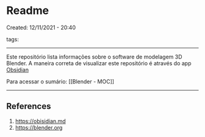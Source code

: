 # Readme
Created: 12/11/2021 - 20:40

tags: 

---

Este repositório lista informações sobre o software de modelagem 3D Blender.
A maneira correta de visualizar este repositório é através do app [Obsidian](https://obsidian.md/)

Para acessar o sumário: [[Blender - MOC]]

---
## References
1. https://obisidian.md
2. https://blender.org